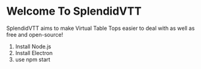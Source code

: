 # Welcome To SplendidVTT
SplendidVTT aims to make Virtual Table Tops easier to deal with as well as free and open-source!

1. Install Node.js
2. Install Electron
3. use npm start
